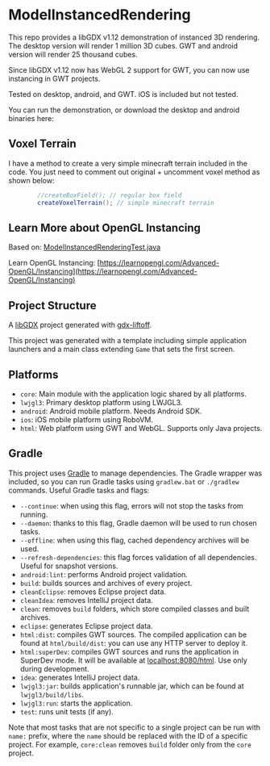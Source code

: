 # ModelInstancedRendering

This repo provides a libGDX v1.12 demonstration of instanced 3D rendering.  The desktop version will render
1 million 3D cubes.  GWT and android version will render 25 thousand cubes.

Since libGDX v1.12 now has WebGL 2 support
for GWT, you can now use instancing in GWT projects.

Tested on desktop, android, and GWT.  iOS is included but not tested.

You can run the demonstration, or download the desktop and android binaries here:

## Voxel Terrain

I have a method to create a very simple minecraft terrain included in the code.  You just need to
comment out original + uncomment voxel method as shown below: 

```java
        //createBoxField(); // regular box field
        createVoxelTerrain(); // simple minecraft terrain
```

## Learn More about OpenGL Instancing

Based on: [ModelInstancedRenderingTest.java](https://github.com/libgdx/libgdx/blob/master/tests/gdx-tests/src/com/badlogic/gdx/tests/gles3/ModelInstancedRenderingTest.java)

Learn OpenGL Instancing: [https://learnopengl.com/Advanced-OpenGL/Instancing](https://learnopengl.com/Advanced-OpenGL/Instancing)

## Project Structure

A [libGDX](https://libgdx.com/) project generated with [gdx-liftoff](https://github.com/tommyettinger/gdx-liftoff).

This project was generated with a template including simple application launchers and a main class extending `Game` that sets the first screen.

## Platforms

- `core`: Main module with the application logic shared by all platforms.
- `lwjgl3`: Primary desktop platform using LWJGL3.
- `android`: Android mobile platform. Needs Android SDK.
- `ios`: iOS mobile platform using RoboVM.
- `html`: Web platform using GWT and WebGL. Supports only Java projects.

## Gradle

This project uses [Gradle](http://gradle.org/) to manage dependencies.
The Gradle wrapper was included, so you can run Gradle tasks using `gradlew.bat` or `./gradlew` commands.
Useful Gradle tasks and flags:

- `--continue`: when using this flag, errors will not stop the tasks from running.
- `--daemon`: thanks to this flag, Gradle daemon will be used to run chosen tasks.
- `--offline`: when using this flag, cached dependency archives will be used.
- `--refresh-dependencies`: this flag forces validation of all dependencies. Useful for snapshot versions.
- `android:lint`: performs Android project validation.
- `build`: builds sources and archives of every project.
- `cleanEclipse`: removes Eclipse project data.
- `cleanIdea`: removes IntelliJ project data.
- `clean`: removes `build` folders, which store compiled classes and built archives.
- `eclipse`: generates Eclipse project data.
- `html:dist`: compiles GWT sources. The compiled application can be found at `html/build/dist`: you can use any HTTP server to deploy it.
- `html:superDev`: compiles GWT sources and runs the application in SuperDev mode. It will be available at [localhost:8080/html](http://localhost:8080/html). Use only during development.
- `idea`: generates IntelliJ project data.
- `lwjgl3:jar`: builds application's runnable jar, which can be found at `lwjgl3/build/libs`.
- `lwjgl3:run`: starts the application.
- `test`: runs unit tests (if any).

Note that most tasks that are not specific to a single project can be run with `name:` prefix, where the `name` should be replaced with the ID of a specific project.
For example, `core:clean` removes `build` folder only from the `core` project.
